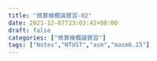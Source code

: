 ```yaml
---
title: "微算機概論實習-02"
date: 2021-12-07T23:03:42+08:00
draft: false
categories: ["微算機概論實習"]
tags: ["Notes","NTUST","asm","masm6.15"]
---
```



